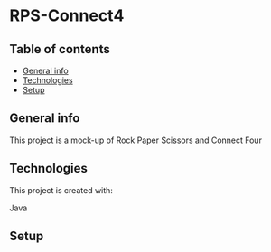 # RPS-Connect4

## Table of contents
* [General info](#general-info)
* [Technologies](#technologies)
* [Setup](#setup)

## General info
This project is a mock-up of Rock Paper Scissors and Connect Four
	
## Technologies
This project is created with:

Java
	
## Setup
